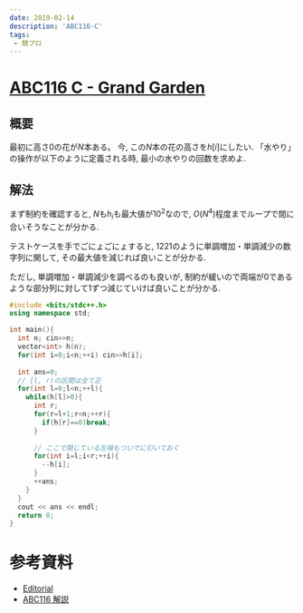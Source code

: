 ```yaml
---
date: 2019-02-14
description: 'ABC116-C'
tags:
 - 競プロ
---
```


# [ABC116 C - Grand Garden](https://atcoder.jp/contests/abc116/tasks/abc116_c)
## 概要
最初に高さ$0$の花が$N$本ある。
今, この$N$本の花の高さを$h[i]$にしたい.
「水やり」の操作が以下のように定義される時, 最小の水やりの回数を求めよ.

## 解法
まず制約を確認すると, $N$も$h_i$も最大値が$10^2$なので, $O(N^4)$程度までループで間に合いそうなことが分かる.

テストケースを手でごにょごにょすると, $1 2 2 1$のように単調増加・単調減少の数字列に関して, その最大値を減じれば良いことが分かる.

ただし, 単調増加・単調減少を調べるのも良いが, 制約が緩いので両端が$0$であるような部分列に対して$1$ずつ減じていけば良いことが分かる.

```cpp
#include <bits/stdc++.h>
using namespace std;

int main(){
  int n; cin>>n;
  vector<int> h(n);
  for(int i=0;i<n;++i) cin>>h[i];
  
  int ans=0;
  // [l, r)の区間は全て正
  for(int l=0;l<n;++l){
    while(h[l]>0){
      int r;
      for(r=l+1;r<n;++r){
        if(h[r]==0)break;
      }
      
      // ここで閉じている左端もついでに引いておく
      for(int i=l;i<r;++i){
        --h[i];
      }
      ++ans;
    }
  }
  cout << ans << endl;
  return 0;
}
```

# 参考資料
 - [Editorial](https://img.atcoder.jp/abc116/editorial.pdf)
 - [ABC116 解説](https://misteer.hatenablog.com/entry/ABC116)
